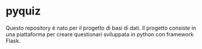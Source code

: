# pyquiz
Questo repository è nato per il progetto di basi di dati. Il progetto consiste in una piattaforma per creare questionari sviluppata in python con framework Flask.
